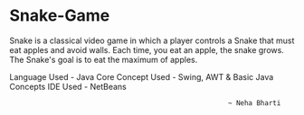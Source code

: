 # Snake-Game


Snake is a classical video game in which a player controls a Snake that must eat apples and avoid walls. Each time, you eat an apple, the snake grows. The Snake's goal is to eat the maximum of apples. 


Language Used - Java Core
Concept Used - Swing, AWT & Basic Java Concepts
IDE Used - NetBeans


                                                          ~ Neha Bharti
